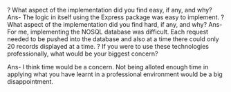 ? What aspect of the implementation did you find easy, if any, and why?
Ans- The logic in itself using the Express package was easy to implement.
? What aspect of the implementation did you find hard, if any, and why?
Ans- For me, implementing the NOSQL database was difficult. Each request needed to be pushed into the database and
also at a time there could only 20 records displayed at a time.
? If you were to use these technologies professionally, what would be your biggest
concern?
Ans- I think time would be a concern. Not being alloted enough time in applying what you have learnt in a
professional environment would be a big disappointment.